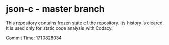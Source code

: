 # json-c - master branch

This repository contains frozen state of the repository.
Its history is cleared. It is used only for static code
analysis with Codacy.

Commit Time: 1710828034